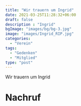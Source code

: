 ```yaml
---
title: "Wir trauern um Ingrid"
date: 2021-03-25T11:28:32+06:00
draft: false
description : "Ingrid"
bgImage: "images/bg/bg-3.jpg"
image: "images/Ingrid_RIP.jpg"
categories: 
  - "Verein"
tags:
  - "Gedenken"
  - "Mitglied"
type: "post"
---
```


Wir trauern um Ingrid

# Nachruf
